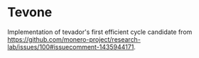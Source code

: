 # Tevone

Implementation of tevador's first efficient cycle candidate from
https://github.com/monero-project/research-lab/issues/100#issuecomment-1435944171.
